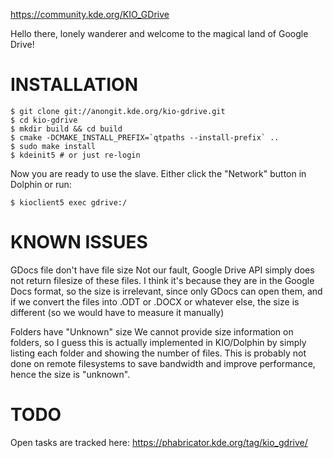 https://community.kde.org/KIO_GDrive

Hello there, lonely wanderer and welcome to the magical land of Google Drive!


INSTALLATION
============

    $ git clone git://anongit.kde.org/kio-gdrive.git
    $ cd kio-gdrive
    $ mkdir build && cd build
    $ cmake -DCMAKE_INSTALL_PREFIX=`qtpaths --install-prefix` ..
    $ sudo make install
    $ kdeinit5 # or just re-login

Now you are ready to use the slave. Either click the "Network" button in Dolphin or run:

    $ kioclient5 exec gdrive:/


KNOWN ISSUES
============

GDocs file don't have file size
  Not our fault, Google Drive API simply does not return filesize of these files.
  I think it's because they are in the Google Docs format, so the size is irrelevant,
  since only GDocs can open them, and if we convert the files into .ODT or .DOCX or
  whatever else, the size is different (so we would have to measure it manually)

Folders have "Unknown" size
  We cannot provide size information on folders, so I guess this is actually implemented
  in KIO/Dolphin by simply listing each folder and showing the number of files. This
  is probably not done on remote filesystems to save bandwidth and improve performance,
  hence the size is "unknown".


TODO
===========

Open tasks are tracked here: https://phabricator.kde.org/tag/kio_gdrive/
